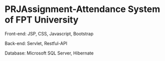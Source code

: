# PRJAssignment-Attendance System of FPT University

Front-end: JSP, CSS, Javascript, Bootstrap

Back-end: Servlet, Restful-API

Database: Microsoft SQL Server, Hibernate

